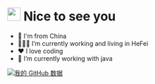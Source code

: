 <h1><img src="https://emojis.slackmojis.com/emojis/images/1531849430/4246/blob-sunglasses.gif?1531849430" width="30"/> Nice to see you</h1>

- :city_sunset: I'm from China
- 👩🏾‍💻 I’m currently working and living in HeFei
- ❤️ I love coding
- 🌱 I’m currently working with java

[![我的 GitHub 数据](https://github-readme-stats.vercel.app/api?username=joman-jiang)]()
